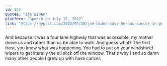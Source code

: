 ```yaml
---
id: 122
quotee: "Joe Biden"
platform: "Speech on July 20, 2022"
link: "https://nypost.com/2022/07/20/joe-biden-says-he-has-cancer-in-possible-gaffe/"
---
```


And because it was a four lane highway that was accessible, my mother drove us and rather than us be able to walk. And guess what? The first frost, you knew what was happening. You had to put on your windshield wipers to get literally the oil slick off the window. That's why I and so damn many other people I grew up with have cancer.
